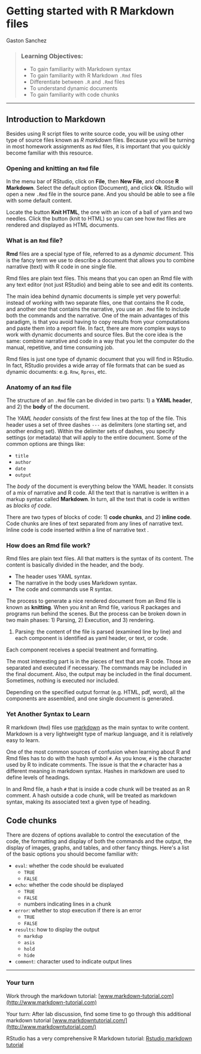 Getting started with R Markdown files
================
Gaston Sanchez

> ### Learning Objectives:
>
> -   To gain familiarity with Markdown syntax
> -   To gain familiarity with R Markdown `.Rmd` files
> -   Differentiate between `.R` and `.Rmd` files
> -   To understand dynamic documents
> -   To gain familiarity with code chunks

------------------------------------------------------------------------

Introduction to Markdown
------------------------

Besides using R script files to write source code, you will be using other type of source files known as *R markdown* files. Because you will be turning in most homework assignments as `Rmd` files, it is important that you quickly become familiar with this resource.

### Opening and knitting an `Rmd` file

In the menu bar of RStudio, click on **File**, then **New File**, and choose **R Markdown**. Select the default option (Document), and click **Ok**. RStudio will open a new `.Rmd` file in the source pane. And you should be able to see a file with some default content.

Locate the button **Knit HTML**, the one with an icon of a ball of yarn and two needles. Click the button (knit to HTML) so you can see how `Rmd` files are rendered and displayed as HTML documents.

### What is an `Rmd` file?

**Rmd** files are a special type of file, referred to as a *dynamic document*. This is the fancy term we use to describe a document that allows you to combine narrative (text) with R code in one single file.

Rmd files are plain text files. This means that you can open an Rmd file with any text editor (not just RStudio) and being able to see and edit its contents.

The main idea behind dynamic documents is simple yet very powerful: instead of working with two separate files, one that contains the R code, and another one that contains the narrative, you use an `.Rmd` file to include both the commands and the narrative. One of the main advantages of this paradigm, is that you avoid having to copy results from your computations and paste them into a report file. In fact, there are more complex ways to work with dynamic documents and source files. But the core idea is the same: combine narrative and code in a way that you let the computer do the manual, repetitive, and time consuming job.

Rmd files is just one type of dynamic document that you will find in RStudio. In fact, RStudio provides a wide array of file formats that can be sued as dynamic documents: e.g. `Rnw`, `Rpres`, etc.

### Anatomy of an `Rmd` file

The structure of an `.Rmd` file can be divided in two parts: 1) a **YAML header**, and 2) the **body** of the document.

The *YAML header* consists of the first few lines at the top of the file. This header uses a set of three dashes `---` as delimiters (one starting set, and another ending set). Within the delimiter sets of dashes, you specify settings (or metadata) that will apply to the entire document. Some of the common options are things like:

-   `title`
-   `author`
-   `date`
-   `output`

The *body* of the document is everything below the YAML header. It consists of a mix of narrative and R code. All the text that is narrative is written in a markup syntax called **Markdown**. In turn, all the text that is code is written as *blocks of code*.

There are two types of blocks of code: 1) **code chunks**, and 2) **inline code**. Code chunks are lines of text separated from any lines of narrative text. Inline code is code inserted within a line of narrative text .

### How does an Rmd file work?

Rmd files are plain text files. All that matters is the syntax of its content. The content is basically divided in the header, and the body.

-   The header uses YAML syntax.
-   The narrative in the body uses Markdown syntax.
-   The code and commands use R syntax.

The process to generate a nice rendered document from an Rmd file is known as **knitting**. When you *knit* an Rmd file, various R packages and programs run behind the scenes. But the process can be broken down in two main phases: 1) Parsing, 2) Execution, and 3) rendering.

1.  Parsing: the content of the file is parsed (examined line by line) and each component is identified as yaml header, or text, or code.

Each component receives a special treatment and formatting.

The most interesting part is in the pieces of text that are R code. Those are separated and executed if necessary. The commands may be included in the final document. Also, the output may be included in the final document. Sometimes, nothing is executed nor included.

Depending on the specified output format (e.g. HTML, pdf, word), all the components are assembled, and one single document is generated.

### Yet Another Syntax to Learn

R markdown (`Rmd`) files use [markdown](https://daringfireball.net/projects/markdown/) as the main syntax to write content. Markdown is a very lightweight type of markup language, and it is relatively easy to learn.

One of the most common sources of confusion when learning about R and Rmd files has to do with the hash symbol `#`. As you know, `#` is the character used by R to indicate comments. The issue is that the `#` character has a different meaning in markdown syntax. Hashes in markdown are used to define levels of headings.

In and Rmd file, a hash `#` that is inside a code chunk will be treated as an R comment. A hash outside a code chunk, will be treated as markdown syntax, making its associated text a given type of heading.

Code chunks
-----------

There are dozens of options available to control the executation of the code, the formatting and display of both the commands and the output, the display of images, graphs, and tables, and other fancy things. Here's a list of the basic options you should become familiar with:

-   `eval`: whether the code should be evaluated
    -   `TRUE`
    -   `FALSE`
-   `echo`: whether the code should be displayed
    -   `TRUE`
    -   `FALSE`
    -   numbers indicating lines in a chunk
-   `error`: whether to stop execution if there is an error
    -   `TRUE`
    -   `FALSE`
-   `results`: how to display the output
    -   `markdup`
    -   `asis`
    -   `hold`
    -   `hide`
-   `comment`: character used to indicate output lines

------------------------------------------------------------------------

### Your turn

Work through the markdown tutorial: [www.markdown-tutorial.com](http://www.markdown-tutorial.com)

Your turn: After lab discussion, find some time to go through this additional markdown tutorial [www.markdowntutorial.com/](http://www.markdowntutorial.com/)

RStudio has a very comprehensive R Markdown tutorial: [Rstudio markdown tutorial](http://rmarkdown.rstudio.com/)
